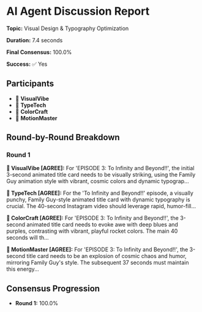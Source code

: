 # AI Agent Discussion Report

**Topic:** Visual Design & Typography Optimization

**Duration:** 7.4 seconds

**Final Consensus:** 100.0%

**Success:** ✅ Yes

## Participants

- 🤖 **VisualVibe**
- 🤖 **TypeTech**
- 🤖 **ColorCraft**
- 🤖 **MotionMaster**

## Round-by-Round Breakdown

### Round 1

**🤖 VisualVibe [AGREE]:** For 'EPISODE 3: To Infinity and Beyond!!', the initial 3-second animated title card needs to be visually striking, using the Family Guy animation style with vibrant, cosmic colors and dynamic typograp...

**🤖 TypeTech [AGREE]:** For the 'To Infinity and Beyond!!' episode, a visually punchy, Family Guy-style animated title card with dynamic typography is crucial.  The 40-second Instagram video should leverage rapid, humor-fill...

**🤖 ColorCraft [AGREE]:** For 'EPISODE 3: To Infinity and Beyond!!', the 3-second animated title card needs to evoke awe with deep blues and purples, contrasting with vibrant, playful rocket colors. The main 40 seconds will th...

**🤖 MotionMaster [AGREE]:** For 'EPISODE 3: To Infinity and Beyond!!', the 3-second title card needs to be an explosion of cosmic chaos and humor, mirroring Family Guy's style. The subsequent 37 seconds must maintain this energy...

## Consensus Progression

- **Round 1:** 100.0%

